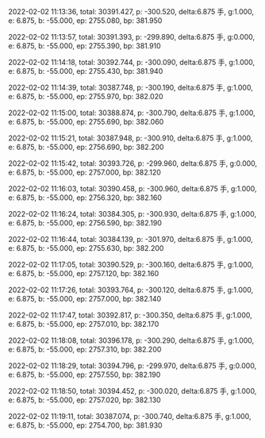 2022-02-02 11:13:36, total: 30391.427, p: -300.520, delta:6.875 手, g:1.000, e: 6.875, b: -55.000, ep: 2755.080, bp: 381.950

2022-02-02 11:13:57, total: 30391.393, p: -299.890, delta:6.875 手, g:0.000, e: 6.875, b: -55.000, ep: 2755.390, bp: 381.910

2022-02-02 11:14:18, total: 30392.744, p: -300.090, delta:6.875 手, g:1.000, e: 6.875, b: -55.000, ep: 2755.430, bp: 381.940

2022-02-02 11:14:39, total: 30387.748, p: -300.190, delta:6.875 手, g:1.000, e: 6.875, b: -55.000, ep: 2755.970, bp: 382.020

2022-02-02 11:15:00, total: 30388.874, p: -300.790, delta:6.875 手, g:1.000, e: 6.875, b: -55.000, ep: 2755.690, bp: 382.060

2022-02-02 11:15:21, total: 30387.948, p: -300.910, delta:6.875 手, g:1.000, e: 6.875, b: -55.000, ep: 2756.690, bp: 382.200

2022-02-02 11:15:42, total: 30393.726, p: -299.960, delta:6.875 手, g:0.000, e: 6.875, b: -55.000, ep: 2757.000, bp: 382.120

2022-02-02 11:16:03, total: 30390.458, p: -300.960, delta:6.875 手, g:1.000, e: 6.875, b: -55.000, ep: 2756.320, bp: 382.160

2022-02-02 11:16:24, total: 30384.305, p: -300.930, delta:6.875 手, g:1.000, e: 6.875, b: -55.000, ep: 2756.590, bp: 382.190

2022-02-02 11:16:44, total: 30384.139, p: -301.970, delta:6.875 手, g:1.000, e: 6.875, b: -55.000, ep: 2755.630, bp: 382.200

2022-02-02 11:17:05, total: 30390.529, p: -300.160, delta:6.875 手, g:1.000, e: 6.875, b: -55.000, ep: 2757.120, bp: 382.160

2022-02-02 11:17:26, total: 30393.764, p: -300.120, delta:6.875 手, g:1.000, e: 6.875, b: -55.000, ep: 2757.000, bp: 382.140

2022-02-02 11:17:47, total: 30392.817, p: -300.350, delta:6.875 手, g:1.000, e: 6.875, b: -55.000, ep: 2757.010, bp: 382.170

2022-02-02 11:18:08, total: 30396.178, p: -300.290, delta:6.875 手, g:1.000, e: 6.875, b: -55.000, ep: 2757.310, bp: 382.200

2022-02-02 11:18:29, total: 30394.796, p: -299.970, delta:6.875 手, g:0.000, e: 6.875, b: -55.000, ep: 2757.550, bp: 382.190

2022-02-02 11:18:50, total: 30394.452, p: -300.020, delta:6.875 手, g:1.000, e: 6.875, b: -55.000, ep: 2757.020, bp: 382.130

2022-02-02 11:19:11, total: 30387.074, p: -300.740, delta:6.875 手, g:1.000, e: 6.875, b: -55.000, ep: 2754.700, bp: 381.930